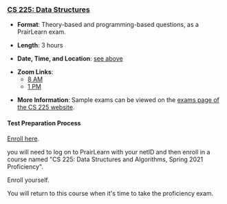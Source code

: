 <!--
7/6/2018 -- waf@illinois.edu
- Initial update.
-->

### <a name="CS225" class="anchor"></a>[CS 225: Data Structures](https://courses.engr.illinois.edu/cs225/)

* **Format**: Theory-based and programming-based questions, as a PrairLearn exam.
<!--- -->
* **Length**: 3 hours
<!--- -->
* **Date, Time, and Location**: [see above](#next)
<!--- -->
* **Zoom Links**:
  * [8 AM](https://illinois.zoom.us/j/82862705204?pwd=V0FwcjM5S05hbSt3S2QycG5vSmVJUT09)
  * [1 PM](https://illinois.zoom.us/j/81230035912?pwd=Z1JmdHo2TTk1bU5EVHRCUWhBMy91dz09)
<!--- -->
* **More Information**: Sample exams can be viewed on the [exams page of the CS 225 website](https://courses.engr.illinois.edu/cs225/sp2018//exams/#practice-exams).

#### Test Preparation Process

[Enroll here](https://prairielearn.engr.illinois.edu/pl/enroll).
<!--- -->
you will need to log on to PrairLearn with your netID and then enroll in a
course named "CS 225: Data Structures and Algorithms, Spring 2021 Proficiency".
<!--- -->
Enroll yourself.
<!--- -->
You will return to this course when it's time to take the proficiency
exam.

